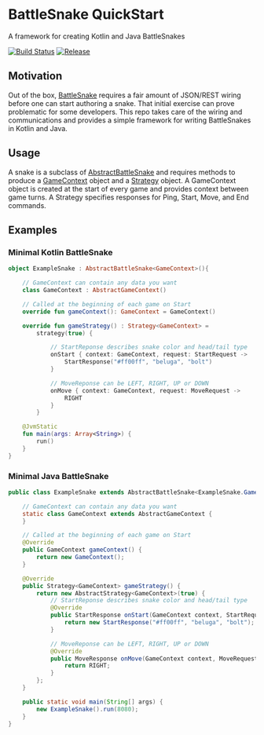 # BattleSnake QuickStart 

A framework for creating Kotlin and Java BattleSnakes

[![Build Status](https://travis-ci.org/pambrose/battlesnake-dispatch.svg?branch=master)](https://travis-ci.org/pambrose/simple-battlesnake)
[![Release](https://jitpack.io/v/pambrose/battlesnake-dispatch.svg)](https://jitpack.io/#pambrose/battlesnake-dispatch)

## Motivation

Out of the box, [BattleSnake](https://battlsnake.io) requires a fair amount of JSON/REST wiring before one 
can start authoring a snake. That initial exercise can prove problematic for some developers. 
This repo takes care of the wiring and communications and provides a simple framework for writing 
BattleSnakes in Kotlin and Java.  

## Usage

A snake is a subclass of [AbstractBattleSnake](src/main/kotlin/io/battlesnake/core/AbstractBattleSnake.java) and 
requires methods to produce a [GameContext](src/main/kotlin/io/battlesnake/core/AbstractGameContxt.java) 
object and a [Strategy](src/main/kotlin/io/battlesnake/core/Strategy.java) object. 
A GameContext object is created at the start of every game and provides context between game turns. 
A Strategy specifies responses for Ping, Start, Move, and End commands.


## Examples

### Minimal Kotlin BattleSnake

```kotlin
object ExampleSnake : AbstractBattleSnake<GameContext>(){

    // GameContext can contain any data you want
    class GameContext : AbstractGameContext()

    // Called at the beginning of each game on Start
    override fun gameContext(): GameContext = GameContext()

    override fun gameStrategy() : Strategy<GameContext> =
        strategy(true) {

            // StartReponse describes snake color and head/tail type
            onStart { context: GameContext, request: StartRequest ->
                StartResponse("#ff00ff", "beluga", "bolt")
            }

            // MoveReponse can be LEFT, RIGHT, UP or DOWN
            onMove { context: GameContext, request: MoveRequest ->
                RIGHT
            }
        }

    @JvmStatic
    fun main(args: Array<String>) {
        run()
    }
}
```

### Minimal Java BattleSnake

```java
public class ExampleSnake extends AbstractBattleSnake<ExampleSnake.GameContext> {

    // GameContext can contain any data you want
    static class GameContext extends AbstractGameContext {
    }

    // Called at the beginning of each game on Start
    @Override
    public GameContext gameContext() {
        return new GameContext();
    }

    @Override
    public Strategy<GameContext> gameStrategy() {
        return new AbstractStrategy<GameContext>(true) {
            // StartReponse describes snake color and head/tail type
            @Override
            public StartResponse onStart(GameContext context, StartRequest request) {
                return new StartResponse("#ff00ff", "beluga", "bolt");
            }

            // MoveReponse can be LEFT, RIGHT, UP or DOWN
            @Override
            public MoveResponse onMove(GameContext context, MoveRequest request) {
                return RIGHT;
            }
        };
    }

    public static void main(String[] args) {
        new ExampleSnake().run(8080);
    }
}
```

